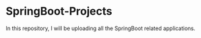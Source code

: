 # SpringBoot-Projects

In this repository, I will be uploading all the SpringBoot related applications.
